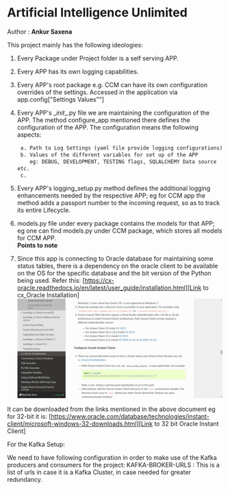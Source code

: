 # Artificial Intelligence Unlimited
Author : **Ankur Saxena**

This project mainly has the following ideologies:

1. Every Package under Project folder is a self serving APP.
2. Every APP has its own logging capabilities.
3. Every APP's root package e.g. CCM can have its own configuration overrides of the settings.
   Accessed in the application via app.config["Settings Values""]
4. Every APP's \__init__.py file we are maintaining the configuration of the 
   APP. The method configure_app mentioned there defines the configuration of the APP.
   The configuration means the following aspects:
   
        a. Path to Log Settings (yaml file provide logging configurations)
        b. Values of the different variables for set up of the APP 
           eg: DEBUG, DEVELOPMENT, TESTING flags, SQLALCHEMY Data source etc.
        c.  
5. Every APP's logging_setup.py method defines the additional logging enhancements
   needed by the respective APP; eg for CCM app the method adds a passport number to
   the incoming request, so as to track its entire Lifecycle.
6. models.py file under every package contains the models for that APP; eg one can find
models.py under CCM package, which stores all models for CCM APP.  
**Points to note**
1. Since this app is connecting to Oracle database for maintaining some status tables,
there is a dependency on the oracle client to be available on the OS for the specific 
database and the bit version of the Python being used.
Refer this: [https://cx-oracle.readthedocs.io/en/latest/user_guide/installation.html][Link to cx_Oracle Installation]
![Screenshot of above url](README-Screenshots/Oracle-Instant-Client.jpg?raw=true "Optional Title")

It can be downloaded from the links mentioned in the above document eg for 32-bit it is:
[https://www.oracle.com/database/technologies/instant-client/microsoft-windows-32-downloads.html][Link to 32 bit Oracle Instant Client]



[Link to cx_Oracle Installation]: https://cx-oracle.readthedocs.io/en/latest/user_guide/installation.html
[Link to 32 bit Oracle Instant Client]: https://www.oracle.com/database/technologies/instant-client/microsoft-windows-32-downloads.html

For the Kafka Setup:

We need to have following configuration in order to make use of the Kafka producers and consumers 
for the project:
    KAFKA-BROKER-URLS : This is a list of urls in case it is a Kafka Cluster, in case needed for greater redundancy.
